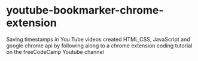 # youtube-bookmarker-chrome-extension
Saving timestamps in You Tube videos created HTML,CSS, JavaScript and google chrome api by following along to a chrome extension coding tutorial on the freeCodeCamp Youtube channel
